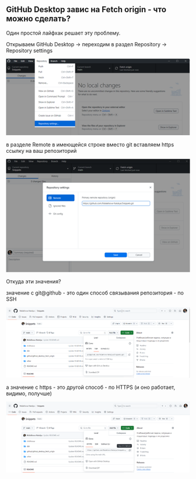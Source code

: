 ## GitHub Desktop завис на Fetch origin - что можно сделать?

Один простой лайфхак решает эту проблему.

Открываем GitHub Desktop → переходим в раздел Repository → Repository settings

![cover](https://github.com/Malakhova-Natalya/Snippets/blob/main/github/github_desktop_fetch_origin/01_Repository_settings.png)

в разделе Remote в имеющейся строке вместо git вставляем https ссылку на ваш репозиторий

![cover](https://github.com/Malakhova-Natalya/Snippets/blob/main/github/github_desktop_fetch_origin/02_Repository_settings_remote.png)

Откуда эти значения?

значение с git@github - это один способ связывания репозитория - по SSH 

![cover](https://github.com/Malakhova-Natalya/Snippets/blob/main/github/github_desktop_fetch_origin/03_Code_SSH.png)

а значение с https - это другой способ - по HTTPS (и оно работает, видимо, получше)

![cover](https://github.com/Malakhova-Natalya/Snippets/blob/main/github/github_desktop_fetch_origin/04_Code_HTTPS.png)
